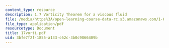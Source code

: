 ```yaml
---
content_type: resource
description: 1.7 Vorticity Theorem for a viscous fluid
file: /media/https%3A/open-learning-course-data-rc.s3.amazonaws.com/1-63-advanced-fluid-dynamics-of-the-environment-fall-2002/3bfe7f2f1855a133c62c3b0c9866409b_17vorti.pdf
file_type: application/pdf
resourcetype: Document
title: 17vorti.pdf
uid: 3bfe7f2f-1855-a133-c62c-3b0c9866409b
---
```


